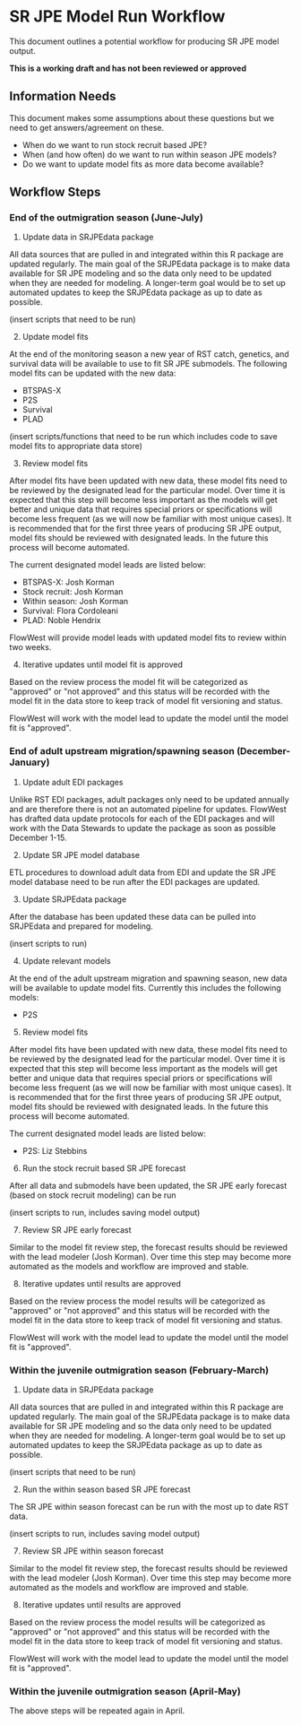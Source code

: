 # SR JPE Model Run Workflow

This document outlines a potential workflow for producing SR JPE model output.

**This is a working draft and has not been reviewed or approved**

## Information Needs

This document makes some assumptions about these questions but we need to get answers/agreement on these.

* When do we want to run stock recruit based JPE?
* When (and how often) do we want to run within season JPE models?
* Do we want to update model fits as more data become available?

## Workflow Steps

### End of the outmigration season (June-July)

1. Update data in SRJPEdata package

All data sources that are pulled in and integrated within this R package are updated regularly. The main goal of the SRJPEdata package is to make data available for SR JPE modeling and so the data only need to be updated when they are needed for modeling. A longer-term goal would be to set up automated updates to keep the SRJPEdata package as up to date as possible.

(insert scripts that need to be run)

2. Update model fits

At the end of the monitoring season a new year of RST catch, genetics, and survival data will be available to use to fit SR JPE submodels. The following model fits can be updated with the new data:

* BTSPAS-X
* P2S
* Survival
* PLAD

(insert scripts/functions that need to be run which includes code to save model fits to appropriate data store)

3. Review model fits

After model fits have been updated with new data, these model fits need to be reviewed by the designated lead for the particular model. Over time it is expected that this step will become less important as the models will get better and unique data that requires special priors or specifications will become less frequent (as we will now be familiar with most unique cases). It is recommended that for the first three years of producing SR JPE output, model fits should be reviewed with designated leads. In the future this process will become automated.

The current designated model leads are listed below:

* BTSPAS-X: Josh Korman
* Stock recruit: Josh Korman
* Within season: Josh Korman
* Survival: Flora Cordoleani
* PLAD: Noble Hendrix

FlowWest will provide model leads with updated model fits to review within two weeks. 

4. Iterative updates until model fit is approved

Based on the review process the model fit will be categorized as "approved" or "not approved" and this status will be recorded with the model fit in the data store to keep track of model fit versioning and status. 

FlowWest will work with the model lead to update the model until the model fit is "approved".

### End of adult upstream migration/spawning season (December-January)

1. Update adult EDI packages

Unlike RST EDI packages, adult packages only need to be updated annually and are therefore there is not an automated pipeline for updates. FlowWest has drafted data update protocols for each of the EDI packages and will work with the Data Stewards to update the package as soon as possible December 1-15.

2. Update SR JPE model database

ETL procedures to download adult data from EDI and update the SR JPE model database need to be run after the EDI packages are updated.

3. Update SRJPEdata package

After the database has been updated these data can be pulled into SRJPEdata and prepared for modeling.

(insert scripts to run)

4. Update relevant models

At the end of the adult upstream migration and spawning season, new data will be available to update model fits. Currently this includes the following models:

* P2S

5. Review model fits

After model fits have been updated with new data, these model fits need to be reviewed by the designated lead for the particular model. Over time it is expected that this step will become less important as the models will get better and unique data that requires special priors or specifications will become less frequent (as we will now be familiar with most unique cases). It is recommended that for the first three years of producing SR JPE output, model fits should be reviewed with designated leads. In the future this process will become automated.

The current designated model leads are listed below:

* P2S: Liz Stebbins

6. Run the stock recruit based SR JPE forecast

After all data and submodels have been updated, the SR JPE early forecast (based on stock recruit modeling) can be run

(insert scripts to run, includes saving model output)

7. Review SR JPE early forecast

Similar to the model fit review step, the forecast results should be reviewed with the lead modeler (Josh Korman). Over time this step may become more automated as the models and workflow are improved and stable.

8. Iterative updates until results are approved

Based on the review process the model results will be categorized as "approved" or "not approved" and this status will be recorded with the model fit in the data store to keep track of model fit versioning and status. 

FlowWest will work with the model lead to update the model until the model fit is "approved".

### Within the juvenile outmigration season (February-March)

1. Update data in SRJPEdata package

All data sources that are pulled in and integrated within this R package are updated regularly. The main goal of the SRJPEdata package is to make data available for SR JPE modeling and so the data only need to be updated when they are needed for modeling. A longer-term goal would be to set up automated updates to keep the SRJPEdata package as up to date as possible.

(insert scripts that need to be run)

2. Run the within season based SR JPE forecast

The SR JPE within season forecast can be run with the most up to date RST data.

(insert scripts to run, includes saving model output)

7. Review SR JPE within season forecast

Similar to the model fit review step, the forecast results should be reviewed with the lead modeler (Josh Korman). Over time this step may become more automated as the models and workflow are improved and stable.

8. Iterative updates until results are approved

Based on the review process the model results will be categorized as "approved" or "not approved" and this status will be recorded with the model fit in the data store to keep track of model fit versioning and status. 

FlowWest will work with the model lead to update the model until the model fit is "approved".

### Within the juvenile outmigration season (April-May)

The above steps will be repeated again in April.

